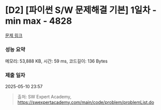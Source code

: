 # [D2] [파이썬 S/W 문제해결 기본] 1일차 - min max - 4828 

[문제 링크](https://swexpertacademy.com/main/code/problem/problemDetail.do?contestProbId=AWTLQZwKon4DFAVT) 

### 성능 요약

메모리: 53,888 KB, 시간: 59 ms, 코드길이: 136 Bytes

### 제출 일자

2025-05-10 23:57



> 출처: SW Expert Academy, https://swexpertacademy.com/main/code/problem/problemList.do